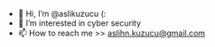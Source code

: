 - 👋 Hi, I’m @aslikuzucu (:
- 👀 I’m interested in cyber security
- 📫 How to reach me >>  aslihn.kuzucu@gmail.com

<!---
aslikuzucu/aslikuzucu is a ✨ special ✨ repository because its `README.md` (this file) appears on your GitHub profile.
You can click the Preview link to take a look at your changes.
--->
